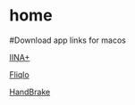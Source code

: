 # home



#Download app links for macos


[IINA+](https://github.com/xjbeta/iina-plus)


[Fliqlo](https://fliqlo.com)


[HandBrake](https://handbrake.fr)
